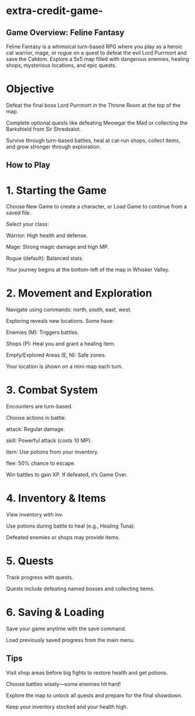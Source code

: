 # extra-credit-game-

## Game Overview: Feline Fantasy 
Feline Fantasy is a whimsical turn-based RPG where you play as a heroic cat warrior, mage, or rogue on a quest to defeat the evil Lord Purrmort and save the Catdom. Explore a 5x5 map filled with dangerous enemies, healing shops, mysterious locations, and epic quests.

# Objective
Defeat the final boss Lord Purrmort in the Throne Room at the top of the map.

Complete optional quests like defeating Meowgar the Mad or collecting the Barkshield from Sir Shredsalot.

Survive through turn-based battles, heal at cat-run shops, collect items, and grow stronger through exploration.

## How to Play
# 1. Starting the Game
Choose New Game to create a character, or Load Game to continue from a saved file.

Select your class:

Warrior: High health and defense.

Mage: Strong magic damage and high MP.

Rogue (default): Balanced stats.

Your journey begins at the bottom-left of the map in Whisker Valley.

# 2. Movement and Exploration
Navigate using commands: north, south, east, west.

Exploring reveals new locations. Some have:

Enemies (M): Triggers battles.

Shops (P): Heal you and grant a healing item.

Empty/Explored Areas (E, N): Safe zones.

Your location is shown on a mini-map each turn.

# 3. Combat System
Encounters are turn-based.

Choose actions in battle:

attack: Regular damage.

skill: Powerful attack (costs 10 MP).

item: Use potions from your inventory.

flee: 50% chance to escape.

Win battles to gain XP. If defeated, it’s Game Over.

# 4. Inventory & Items
View inventory with inv.

Use potions during battle to heal (e.g., Healing Tuna).

Defeated enemies or shops may provide items.

# 5. Quests
Track progress with quests.

Quests include defeating named bosses and collecting items.

# 6. Saving & Loading
Save your game anytime with the save command.

Load previously saved progress from the main menu.

## Tips
Visit shop areas before big fights to restore health and get potions.

Choose battles wisely—some enemies hit hard!

Explore the map to unlock all quests and prepare for the final showdown.

Keep your inventory stocked and your health high.
